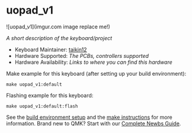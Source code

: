 # uopad_v1

![uopad_v1](imgur.com image replace me!)

*A short description of the keyboard/project*

* Keyboard Maintainer: [taikin12](https://github.com/yourusername)
* Hardware Supported: *The PCBs, controllers supported*
* Hardware Availability: *Links to where you can find this hardware*

Make example for this keyboard (after setting up your build environment):

    make uopad_v1:default

Flashing example for this keyboard:

    make uopad_v1:default:flash

See the [build environment setup](https://docs.qmk.fm/#/getting_started_build_tools) and the [make instructions](https://docs.qmk.fm/#/getting_started_make_guide) for more information. Brand new to QMK? Start with our [Complete Newbs Guide](https://docs.qmk.fm/#/newbs).
